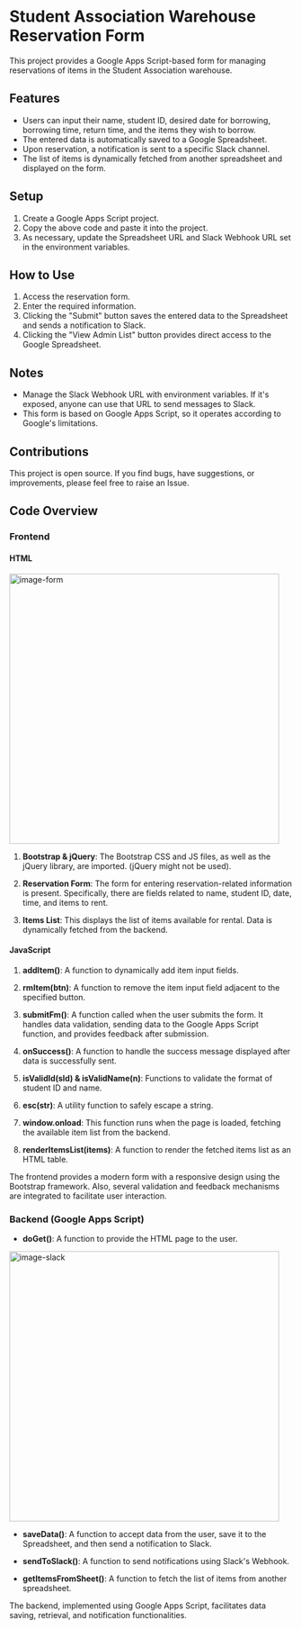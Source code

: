 # Student Association Warehouse Reservation Form

This project provides a Google Apps Script-based form for managing reservations of items in the Student Association warehouse.

## Features
- Users can input their name, student ID, desired date for borrowing, borrowing time, return time, and the items they wish to borrow.
- The entered data is automatically saved to a Google Spreadsheet.
- Upon reservation, a notification is sent to a specific Slack channel.
- The list of items is dynamically fetched from another spreadsheet and displayed on the form.

## Setup

1. Create a Google Apps Script project.
2. Copy the above code and paste it into the project.
3. As necessary, update the Spreadsheet URL and Slack Webhook URL set in the environment variables.

## How to Use

1. Access the reservation form.
2. Enter the required information.
3. Clicking the "Submit" button saves the entered data to the Spreadsheet and sends a notification to Slack.
4. Clicking the "View Admin List" button provides direct access to the Google Spreadsheet.

## Notes

- Manage the Slack Webhook URL with environment variables. If it's exposed, anyone can use that URL to send messages to Slack.
- This form is based on Google Apps Script, so it operates according to Google's limitations.

## Contributions

This project is open source. If you find bugs, have suggestions, or improvements, please feel free to raise an Issue.

## Code Overview

### Frontend

#### HTML
<img height="480" alt="image-form" src="https://github.com/iU-Alumni-Association/rental-gas/assets/147612244/fa6fd7a2-3964-45b8-84dd-c0c36654d0bc">

1. **Bootstrap & jQuery**: The Bootstrap CSS and JS files, as well as the jQuery library, are imported. (jQuery might not be used).
   
3. **Reservation Form**: The form for entering reservation-related information is present. Specifically, there are fields related to name, student ID, date, time, and items to rent.
   
4. **Items List**: This displays the list of items available for rental. Data is dynamically fetched from the backend.

#### JavaScript

1. **addItem()**: A function to dynamically add item input fields.

2. **rmItem(btn)**: A function to remove the item input field adjacent to the specified button.

3. **submitFm()**: A function called when the user submits the form. It handles data validation, sending data to the Google Apps Script function, and provides feedback after submission.

4. **onSuccess()**: A function to handle the success message displayed after data is successfully sent.

5. **isValidId(sId) & isValidName(n)**: Functions to validate the format of student ID and name.

6. **esc(str)**: A utility function to safely escape a string.

7. **window.onload**: This function runs when the page is loaded, fetching the available item list from the backend.

8. **renderItemsList(items)**: A function to render the fetched items list as an HTML table.

The frontend provides a modern form with a responsive design using the Bootstrap framework. Also, several validation and feedback mechanisms are integrated to facilitate user interaction.

### Backend (Google Apps Script)

- **doGet()**: A function to provide the HTML page to the user.

<img width="480" alt="image-slack" src="https://github.com/iU-Alumni-Association/rental-gas/assets/147612244/362448e7-61b5-4162-a54a-e83e1df28541">

- **saveData()**: A function to accept data from the user, save it to the Spreadsheet, and then send a notification to Slack.
  
- **sendToSlack()**: A function to send notifications using Slack's Webhook.

- **getItemsFromSheet()**: A function to fetch the list of items from another spreadsheet.

The backend, implemented using Google Apps Script, facilitates data saving, retrieval, and notification functionalities.
